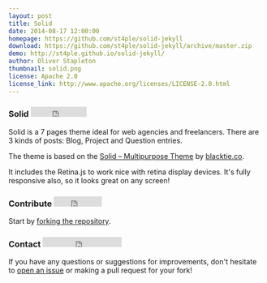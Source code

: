 ```yaml
---
layout: post
title: Solid
date: 2014-08-17 12:00:00
homepage: https://github.com/st4ple/solid-jekyll
download: https://github.com/st4ple/solid-jekyll/archive/master.zip
demo: http://st4ple.github.io/solid-jekyll/
author: Oliver Stapleton
thumbnail: solid.png
license: Apache 2.0
license_link: http://www.apache.org/licenses/LICENSE-2.0.html
---
```

### Solid <iframe src="http://ghbtns.com/github-btn.html?user=st4ple&repo=solid-jekyll&type=watch&count=true" allowtransparency="true" frameborder="0" scrolling="0" width="110" height="20"></iframe>
Solid is a 7 pages theme ideal for web agencies and freelancers. There are 3 kinds of posts: Blog, Project and Question entries.

The theme is based on the [Solid – Multipurpose Theme](http://www.blacktie.co/2014/05/solid-multipurpose-theme/) by [blacktie.co](http://www.blacktie.co/).

It includes the Retina.js to work nice with retina display devices. It's fully responsive also, so it looks great on any screen!

### Contribute <iframe src="http://ghbtns.com/github-btn.html?user=st4ple&repo=solid-jekyll&type=fork&count=true" allowtransparency="true" frameborder="0" scrolling="0" width="95" height="20"></iframe>
Start by [forking the repository](https://github.com/st4ple/solid-jekyll/fork).

### Contact <iframe src="http://ghbtns.com/github-btn.html?user=st4ple&type=follow" allowtransparency="true" frameborder="0" scrolling="0" width="156" height="20"></iframe>
If you have any questions or suggestions for improvements, don't hesitate to [open an issue](https://github.com/st4ple/solid-jekyll/issues/new) or making a pull request for your fork!